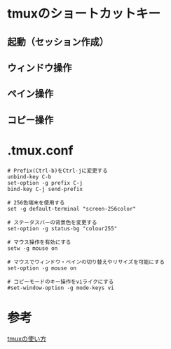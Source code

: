 # tmuxのショートカットキー
## 起動（セッション作成）

## ウィンドウ操作

## ペイン操作

## コピー操作

# .tmux.conf
```
# Prefix(Ctrl-b)をCtrl-jに変更する
unbind-key C-b
set-option -g prefix C-j
bind-key C-j send-prefix

# 256色端末を使用する
set -g default-terminal "screen-256color"

# ステータスバーの背景色を変更する
set-option -g status-bg "colour255"

# マウス操作を有効にする
setw -g mouse on

# マウスでウィンドウ・ペインの切り替えやリサイズを可能にする
set-option -g mouse on

# コピーモードのキー操作をviライクにする
#set-window-option -g mode-keys vi

```

# 参考
[tmuxの使い方](https://tex2e.github.io/blog/linux/tmux-tutorial)

